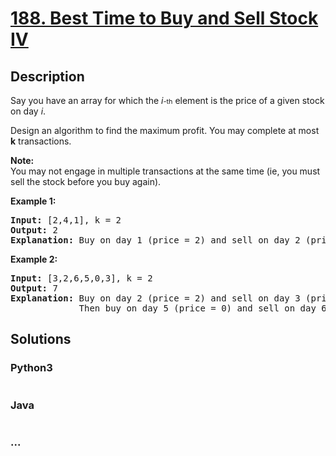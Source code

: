 # [188. Best Time to Buy and Sell Stock IV](https://leetcode.com/problems/best-time-to-buy-and-sell-stock-iv)

## Description
<p>Say you have an array for which the <i>i<span style="font-size: 10.8333px;">-</span></i><span style="font-size: 10.8333px;">th</span>&nbsp;element is the price of a given stock on day <i>i</i>.</p>

<p>Design an algorithm to find the maximum profit. You may complete at most <b>k</b> transactions.</p>

<p><b>Note:</b><br />
You may not engage in multiple transactions at the same time (ie, you must sell the stock before you buy again).</p>

<p><strong>Example 1:</strong></p>

<pre>
<strong>Input:</strong> [2,4,1], k = 2
<strong>Output:</strong> 2
<strong>Explanation:</strong> Buy on day 1 (price = 2) and sell on day 2 (price = 4), profit = 4-2 = 2.
</pre>

<p><strong>Example 2:</strong></p>

<pre>
<strong>Input:</strong> [3,2,6,5,0,3], k = 2
<strong>Output:</strong> 7
<strong>Explanation:</strong> Buy on day 2 (price = 2) and sell on day 3 (price = 6), profit = 6-2 = 4.
&nbsp;            Then buy on day 5 (price = 0) and sell on day 6 (price = 3), profit = 3-0 = 3.
</pre>



## Solutions


### Python3

```python

```

### Java

```java

```

### ...
```

```
